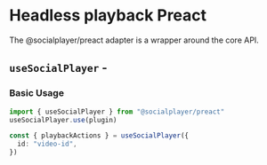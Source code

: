 <script setup>
import BundleSize from '../../components/BundleSize.vue'
</script>

# Headless playback Preact

The @socialplayer/preact adapter is a wrapper around the core API.

## `useSocialPlayer` - <BundleSize func="useSocialPlayer" pkg="@socialplayer/preact" />

### Basic Usage

```ts
import { useSocialPlayer } from "@socialplayer/preact"
useSocialPlayer.use(plugin)

const { playbackActions } = useSocialPlayer({
  id: "video-id",
})
```

